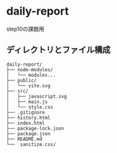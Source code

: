 # daily-report
step10の課題用

## ディレクトリとファイル構成
```
daily-report/
├── node-modules/
│   └── modules...
├── public/
│   └── vite.svg
├── src/
│   ├── javascript.svg
│   ├── main.js
│   └── style.css
├── .gitignore
├── history.html
├── index.html
├── package-lock.json
├── package.json
├── README.md
└──  sanitize.css/
```
